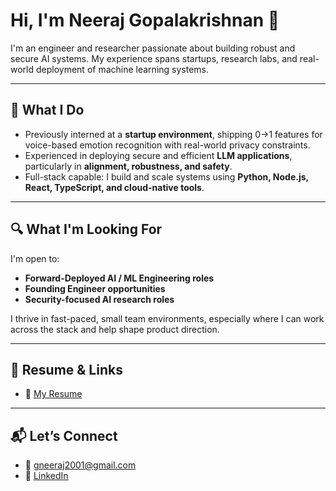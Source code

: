 # Hi, I'm Neeraj Gopalakrishnan 👋

I'm an engineer and researcher passionate about building robust and secure AI systems. My experience spans startups, research labs, and real-world deployment of machine learning systems.

---

## 🚀 What I Do

- Previously interned at a **startup environment**, shipping 0→1 features for voice-based emotion recognition with real-world privacy constraints.
- Experienced in deploying secure and efficient **LLM applications**, particularly in **alignment, robustness, and safety**.
- Full-stack capable: I build and scale systems using **Python, Node.js, React, TypeScript, and cloud-native tools**.

---

## 🔍 What I'm Looking For

I'm open to:
- **Forward-Deployed AI / ML Engineering roles**
- **Founding Engineer opportunities**
- **Security-focused AI research roles**

I thrive in fast-paced, small team environments, especially where I can work across the stack and help shape product direction.

---

## 📄 Resume & Links

- 📄 [My Resume](https://github.com/gneeraj2001/gneeraj2001/blob/main/Resume_Neeraj_Updated%20(1).pdf)

---

## 📬 Let’s Connect

- 📧 gneeraj2001@gmail.com
- 🔗 [LinkedIn](https://linkedin.com/in/neeraj-g2001)

